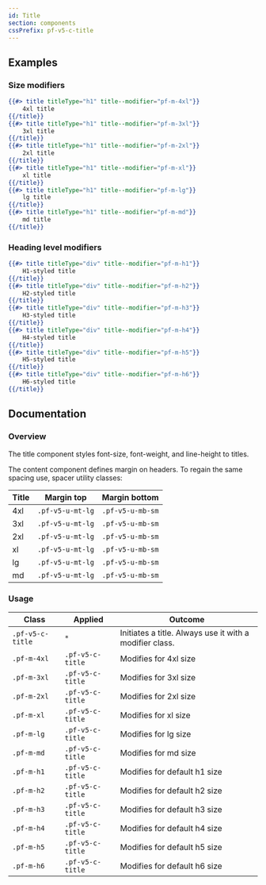 ```yaml
---
id: Title
section: components
cssPrefix: pf-v5-c-title
---
```


## Examples
### Size modifiers
```hbs
{{#> title titleType="h1" title--modifier="pf-m-4xl"}}
    4xl title
{{/title}}
{{#> title titleType="h1" title--modifier="pf-m-3xl"}}
    3xl title
{{/title}}
{{#> title titleType="h1" title--modifier="pf-m-2xl"}}
    2xl title
{{/title}}
{{#> title titleType="h1" title--modifier="pf-m-xl"}}
    xl title
{{/title}}
{{#> title titleType="h1" title--modifier="pf-m-lg"}}
    lg title
{{/title}}
{{#> title titleType="h1" title--modifier="pf-m-md"}}
    md title
{{/title}}
```

### Heading level modifiers
```hbs
{{#> title titleType="div" title--modifier="pf-m-h1"}}
    H1-styled title
{{/title}}
{{#> title titleType="div" title--modifier="pf-m-h2"}}
    H2-styled title
{{/title}}
{{#> title titleType="div" title--modifier="pf-m-h3"}}
    H3-styled title
{{/title}}
{{#> title titleType="div" title--modifier="pf-m-h4"}}
    H4-styled title
{{/title}}
{{#> title titleType="div" title--modifier="pf-m-h5"}}
    H5-styled title
{{/title}}
{{#> title titleType="div" title--modifier="pf-m-h6"}}
    H6-styled title
{{/title}}
```

## Documentation
### Overview
The title component styles font-size, font-weight, and line-height to titles.

The content component defines margin on headers. To regain the same spacing use, spacer utility classes:

| Title | Margin top | Margin bottom |
| -- | -- | -- |
| 4xl | `.pf-v5-u-mt-lg` | `.pf-v5-u-mb-sm` |
| 3xl | `.pf-v5-u-mt-lg` | `.pf-v5-u-mb-sm` |
| 2xl | `.pf-v5-u-mt-lg` | `.pf-v5-u-mb-sm` |
| xl | `.pf-v5-u-mt-lg` | `.pf-v5-u-mb-sm` |
| lg | `.pf-v5-u-mt-lg` | `.pf-v5-u-mb-sm` |
| md | `.pf-v5-u-mt-lg` | `.pf-v5-u-mb-sm` |

### Usage
| Class | Applied | Outcome |
| -- | -- | -- |
| `.pf-v5-c-title` | `*` |  Initiates a title. Always use it with a modifier class. |
| `.pf-m-4xl` | `.pf-v5-c-title` | Modifies for 4xl size |
| `.pf-m-3xl` | `.pf-v5-c-title` | Modifies for 3xl size |
| `.pf-m-2xl` | `.pf-v5-c-title` | Modifies for 2xl size |
| `.pf-m-xl` | `.pf-v5-c-title` | Modifies for xl size |
| `.pf-m-lg` | `.pf-v5-c-title` | Modifies for lg size |
| `.pf-m-md` | `.pf-v5-c-title` | Modifies for md size |
| `.pf-m-h1` | `.pf-v5-c-title` | Modifies for default h1 size |
| `.pf-m-h2` | `.pf-v5-c-title` | Modifies for default h2 size |
| `.pf-m-h3` | `.pf-v5-c-title` | Modifies for default h3 size |
| `.pf-m-h4` | `.pf-v5-c-title` | Modifies for default h4 size |
| `.pf-m-h5` | `.pf-v5-c-title` | Modifies for default h5 size |
| `.pf-m-h6` | `.pf-v5-c-title` | Modifies for default h6 size |
